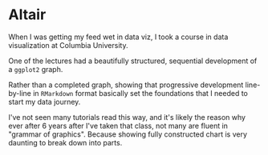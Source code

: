 # Altair

When I was getting my feed wet in data viz, I took a course in data visualization at Columbia University. 

One of the lectures had a beautifully structured, sequential development of a `ggplot2` graph.

Rather than a completed graph, showing that progressive development line-by-line in `RMarkdown` format basically set the foundations that I needed to start my data journey. 

I've not seen many tutorials read this way, and it's likely the reason why ever after 6 years after I've taken that class, not many are fluent in "grammar of graphics". Because showing fully constructed chart is very daunting to break down into parts.